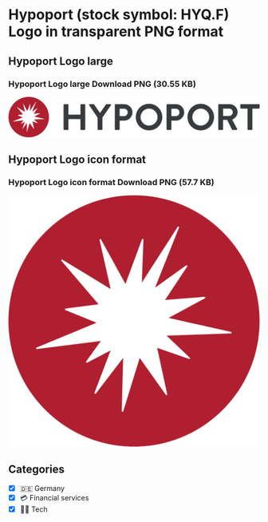 # Hypoport (stock symbol: HYQ.F) Logo in transparent PNG format

## Hypoport Logo large

### Hypoport Logo large Download PNG (30.55 KB)

![Hypoport Logo large Download PNG (30.55 KB)](/img/orig/HYQ.F_BIG-5f349ced.png)

## Hypoport Logo icon format

### Hypoport Logo icon format Download PNG (57.7 KB)

![Hypoport Logo icon format Download PNG (57.7 KB)](/img/orig/HYQ.F-9c83a04e.png)



## Categories
- [x] 🇩🇪 Germany
- [x] 💳 Financial services
- [x] 👩‍💻 Tech
